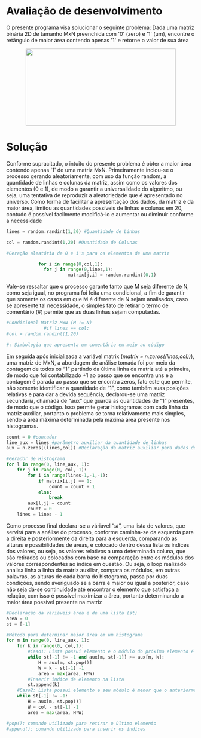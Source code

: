 # **Avaliação de desenvolvimento**

O presente programa visa solucionar o seguinte problema: Dada uma matriz binária 2D de tamanho MxN preenchida com '0' (zero) e '1' (um), encontre o retângulo de maior área contendo apenas '1' e retorne o valor de sua área

<p align="center">
  <img width="401" height="207" src="https://i.imgur.com/sRybxrW.png">
</p>



# Solução

Conforme supracitado, o intuito do presente problema é obter a maior área contendo apenas '1' de uma matriz MxN. Primeiramente inciou-se o processo gerando aleatoriamente, com uso da função random, a quantidade de linhas e colunas da matriz, assim como os valores dos elementos (0 e 1), de modo a garantir a universalidade do algoritmo, ou seja, uma tentativa de reproduzir a aleatoriedade que é apresentado no universo. Como forma de facilitar a apresentação dos dados, da matriz e da maior área, limitou as quantidades possíveis de linhas e colunas em 20, contudo é possível facilmente modificá-lo e aumentar ou diminuir conforme a necessidade



```python
lines = random.randint(1,20) #Quantidade de Linhas

col = random.randint(1,20) #Quantidade de Colunas

#Geração aleatória de 0 e 1's para os elementos de uma matriz

            for i in range(0,col,1):
              for j in range(0,lines,1):
                       matrix[j,i] = random.randint(0,1)

```



Vale-se ressaltar que o processo garante tanto que M seja diferente de N, como seja igual, no programa foi feita uma condicional, a fim de garantir que somente os casos em que M é diferente de N sejam analisados, caso se apresente tal necessidade, o simples fato de retirar o termo de comentário (#) permite que as duas linhas sejam computadas.



```python
#Condicional Matriz MxN (M != N)
              #if lines == col:
#col = random.randint(1,20)

#: Simbologia que apresenta um comentário em meio ao código


```



Em seguida após inicializada a variável matrix (*matrix = n.zeros((lines,col))*), uma matriz de MxN, a abordagem de análise tomada foi por meio da contagem de todos os “1” partindo da última linha da matriz até a primeira, de modo que foi contabilizado +1 ao passo que se encontra uns e a contagem é parada ao passo que se encontra zeros, fato este que permite, não somente identificar a quantidade de “1”, como também suas posições relativas e para dar a devida sequência, declarou-se uma matriz secundária, chamada de “aux” que guarda as quantidades de “1” presentes, de modo que o código. Isso permite gerar histogramas com cada linha da matriz auxiliar, portanto o problema se torna relativamente mais simples, sendo a área máxima determinada pela máxima área presente nos histogramas.



```python
count = 0 #contador
line_aux = lines #parâmetro auxiliar da quantidade de linhas
aux = n.zeros((lines,col)) #Declaração da matriz auxiliar para dados do Histograma

#Gerador de Histograma
for l in range(0, line_aux, 1):
    for j in range(0, col, 1):
        for i in range(lines-1,-1,-1):
            if matrix[i,j] == 1:
                count = count + 1
            else:
                break
        aux[l,j] = count
        count = 0
    lines = lines - 1


```



Como processo final declara-se a váriavel “*st*”, uma lista de valores, que servirá para a análise do processo, conforme caminha-se da esquerda para a direita e posteriormente da direita para a esquerda, comparando as alturas e possibilidades de áreas, é colocado dentro dessa lista os índices dos valores, ou seja, os valores relativos a uma determinada coluna, que são retirados ou colocados com base na comparação entre os módulos dos valores correspondentes ao índice em questão. Ou seja, o loop realizado analisa linha a linha da matriz auxiliar, compara os módulos, em outras palavras, as alturas de cada barra do histograma, passa por duas condições, sendo averiguado se a barra é maior ou igual a posterior, caso não seja dá-se continuidade até encontrar o elemento que satisfaça a relação, com isso é possível maximizar a área, portanto determinando a maior área possível presente na matriz



```python
#Declaração da variáveis área e de uma lista (st)
area = 0
st = [-1]

#Método para determinar maior área em um histograma
for m in range(0, line_aux, 1):
    for k in range(0, col,1):
        #Caso1: Lista possui elemento e o módulo do próximo elemento é maior
        while st[-1] != -1 and aux[m, st[-1]] >= aux[m, k]:
            H = aux[m, st.pop()]
            W = k - st[-1] -1
            area = max(area, H*W)
        #Inserir índice de elemento na lista
        st.append(k)
    #Caso2: Lista possui elemento e seu módulo é menor que o anteriormente analisado
    while st[-1] != -1:
        H = aux[m, st.pop()]
        W = col - st[-1] -1
        area = max(area, H*W)

#pop(): comando utilizado para retirar o último elemento
#append(): comando utilizado para inserir os índices


```
